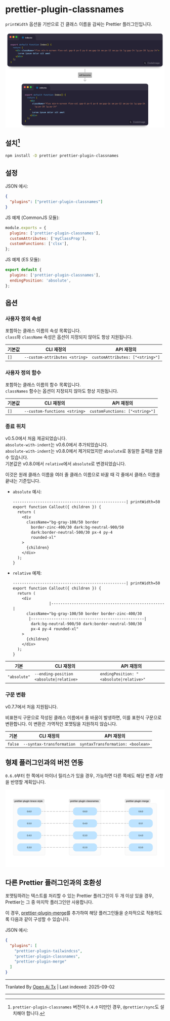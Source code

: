# prettier-plugin-classnames

`printWidth` 옵션을 기반으로 긴 클래스 이름을 감싸는 Prettier 플러그인입니다.

![이 플러그인의 사용 사례.](https://raw.githubusercontent.com/ony3000/prettier-plugin-classnames/master/.github/banner.png)

## 설치[^1]

```sh
npm install -D prettier prettier-plugin-classnames
```
[^1]: `prettier-plugin-classnames` 버전이 `0.4.0` 미만인 경우, `@prettier/sync`도 설치해야 합니다.

## 설정

JSON 예시:


```json
{
  "plugins": ["prettier-plugin-classnames"]
}
```

JS 예제 (CommonJS 모듈):

```javascript
module.exports = {
  plugins: ['prettier-plugin-classnames'],
  customAttributes: ['myClassProp'],
  customFunctions: ['clsx'],
};
```

JS 예제 (ES 모듈):

```javascript
export default {
  plugins: ['prettier-plugin-classnames'],
  endingPosition: 'absolute',
};
```
## 옵션

### 사용자 정의 속성

포함하는 클래스 이름의 속성 목록입니다.<br>
`class`와 `className` 속성은 옵션이 지정되지 않아도 항상 지원됩니다.

<!-- prettier-ignore -->
기본값 | CLI&nbsp;재정의 | API&nbsp;재정의
--- | --- | ---
`[]` | `--custom-attributes <string>` | `customAttributes: ["<string>"]`

### 사용자 정의 함수

포함하는 클래스 이름의 함수 목록입니다.<br>
`classNames` 함수는 옵션이 지정되지 않아도 항상 지원됩니다.

<!-- prettier-ignore -->
기본값 | CLI&nbsp;재정의 | API&nbsp;재정의
--- | --- | ---
`[]` | `--custom-functions <string>` | `customFunctions: ["<string>"]`

### 종료 위치

v0.5.0에서 처음 제공되었습니다.<br>
`absolute-with-indent`는 v0.6.0에서 추가되었습니다.<br>
`absolute-with-indent`는 v0.8.0에서 제거되었지만 `absolute`로 동일한 출력을 얻을 수 있습니다.<br>
기본값은 v0.8.0에서 `relative`에서 `absolute`로 변경되었습니다.

이것은 원래 클래스 이름을 여러 줄 클래스 이름으로 바꿀 때 각 줄에서 클래스 이름을 끝내는 기준입니다.

- `absolute` 예시:


  ```
  --------------------------------------------------| printWidth=50
  export function Callout({ children }) {
    return (
      <div
        className="bg-gray-100/50 border
          border-zinc-400/30 dark:bg-neutral-900/50
          dark:border-neutral-500/30 px-4 py-4
          rounded-xl"
      >
        {children}
      </div>
    );
  }
  ```

- `relative` 예제:

  ```
  --------------------------------------------------| printWidth=50
  export function Callout({ children }) {
    return (
      <div
                  |--------------------------------------------------|
        className="bg-gray-100/50 border border-zinc-400/30
         |--------------------------------------------------|
          dark:bg-neutral-900/50 dark:border-neutral-500/30
          px-4 py-4 rounded-xl"
      >
        {children}
      </div>
    );
  }
  ```

<!-- prettier-ignore -->
기본 | CLI&nbsp;재정의 | API&nbsp;재정의
--- | --- | ---
`"absolute"` | `--ending-position <absolute\|relative>` | `endingPosition: "<absolute\|relative>"`

### 구문 변환

v0.7.7에서 처음 지원됩니다.

비표현식 구문으로 작성된 클래스 이름에서 줄 바꿈이 발생하면, 이를 표현식 구문으로 변환합니다. 이 변환은 가역적인 포맷팅을 지원하지 않습니다.

<!-- prettier-ignore -->
기본 | CLI&nbsp;재정의 | API&nbsp;재정의
--- | --- | ---
`false` | `--syntax-transformation` | `syntaxTransformation: <boolean>`

## 형제 플러그인과의 버전 연동

`0.6.0`부터 한 쪽에서 마이너 릴리스가 있을 경우, 가능하면 다른 쪽에도 해당 변경 사항을 반영할 계획입니다.

![버전 연동.](https://raw.githubusercontent.com/ony3000/prettier-plugin-classnames/master/.github/correlation.png)

## 다른 Prettier 플러그인과의 호환성

포맷팅하려는 텍스트를 처리할 수 있는 Prettier 플러그인이 두 개 이상 있을 경우, Prettier는 그 중 마지막 플러그인만 사용합니다.

이 경우, [prettier-plugin-merge](https://github.com/ony3000/prettier-plugin-merge)를 추가하여 해당 플러그인들을 순차적으로 적용하도록 다음과 같이 구성할 수 있습니다.

JSON 예시:

<!-- prettier-ignore -->
```json
{
  "plugins": [
    "prettier-plugin-tailwindcss",
    "prettier-plugin-classnames",
    "prettier-plugin-merge"
  ]
}
```



---


Tranlated By [Open Ai Tx](https://github.com/OpenAiTx/OpenAiTx) | Last indexed: 2025-09-02


---